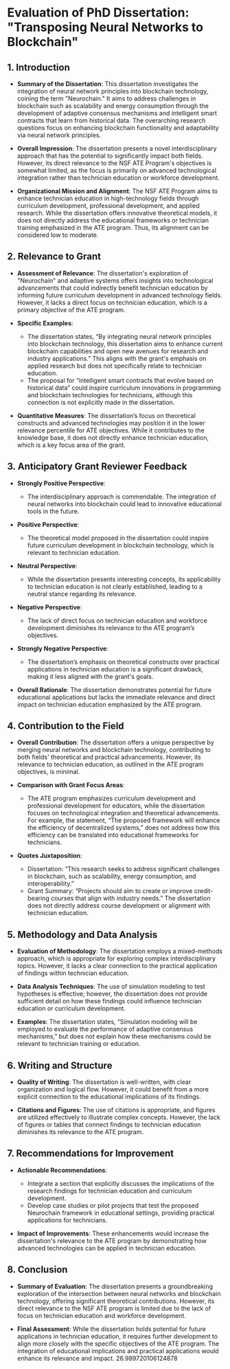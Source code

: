 # Evaluation of PhD Dissertation: "Transposing Neural Networks to Blockchain"

## 1. Introduction

- **Summary of the Dissertation**: This dissertation investigates the integration of neural network principles into blockchain technology, coining the term "Neurochain." It aims to address challenges in blockchain such as scalability and energy consumption through the development of adaptive consensus mechanisms and intelligent smart contracts that learn from historical data. The overarching research questions focus on enhancing blockchain functionality and adaptability via neural network principles.

- **Overall Impression**: The dissertation presents a novel interdisciplinary approach that has the potential to significantly impact both fields. However, its direct relevance to the NSF ATE Program's objectives is somewhat limited, as the focus is primarily on advanced technological integration rather than technician education or workforce development.

- **Organizational Mission and Alignment**: The NSF ATE Program aims to enhance technician education in high-technology fields through curriculum development, professional development, and applied research. While the dissertation offers innovative theoretical models, it does not directly address the educational frameworks or technician training emphasized in the ATE program. Thus, its alignment can be considered low to moderate.

## 2. Relevance to Grant

- **Assessment of Relevance**: The dissertation's exploration of "Neurochain" and adaptive systems offers insights into technological advancements that could indirectly benefit technician education by informing future curriculum development in advanced technology fields. However, it lacks a direct focus on technician education, which is a primary objective of the ATE program.

- **Specific Examples**: 
  - The dissertation states, “By integrating neural network principles into blockchain technology, this dissertation aims to enhance current blockchain capabilities and open new avenues for research and industry applications.” This aligns with the grant's emphasis on applied research but does not specifically relate to technician education.
  - The proposal for “intelligent smart contracts that evolve based on historical data” could inspire curriculum innovations in programming and blockchain technologies for technicians, although this connection is not explicitly made in the dissertation.

- **Quantitative Measures**: The dissertation’s focus on theoretical constructs and advanced technologies may position it in the lower relevance percentile for ATE objectives. While it contributes to the knowledge base, it does not directly enhance technician education, which is a key focus area of the grant.

## 3. Anticipatory Grant Reviewer Feedback

- **Strongly Positive Perspective**: 
  - The interdisciplinary approach is commendable. The integration of neural networks into blockchain could lead to innovative educational tools in the future.
  
- **Positive Perspective**: 
  - The theoretical model proposed in the dissertation could inspire future curriculum development in blockchain technology, which is relevant to technician education.

- **Neutral Perspective**: 
  - While the dissertation presents interesting concepts, its applicability to technician education is not clearly established, leading to a neutral stance regarding its relevance.

- **Negative Perspective**: 
  - The lack of direct focus on technician education and workforce development diminishes its relevance to the ATE program’s objectives.

- **Strongly Negative Perspective**: 
  - The dissertation’s emphasis on theoretical constructs over practical applications in technician education is a significant drawback, making it less aligned with the grant's goals.

- **Overall Rationale**: The dissertation demonstrates potential for future educational applications but lacks the immediate relevance and direct impact on technician education emphasized by the ATE program.

## 4. Contribution to the Field

- **Overall Contribution**: The dissertation offers a unique perspective by merging neural networks and blockchain technology, contributing to both fields' theoretical and practical advancements. However, its relevance to technician education, as outlined in the ATE program objectives, is minimal.

- **Comparison with Grant Focus Areas**: 
  - The ATE program emphasizes curriculum development and professional development for educators, while the dissertation focuses on technological integration and theoretical advancements. For example, the statement, “The proposed framework will enhance the efficiency of decentralized systems,” does not address how this efficiency can be translated into educational frameworks for technicians.

- **Quotes Juxtaposition**: 
  - Dissertation: “This research seeks to address significant challenges in blockchain, such as scalability, energy consumption, and interoperability.”
  - Grant Summary: “Projects should aim to create or improve credit-bearing courses that align with industry needs.” The dissertation does not directly address course development or alignment with technician education.

## 5. Methodology and Data Analysis

- **Evaluation of Methodology**: The dissertation employs a mixed-methods approach, which is appropriate for exploring complex interdisciplinary topics. However, it lacks a clear connection to the practical application of findings within technician education.

- **Data Analysis Techniques**: The use of simulation modeling to test hypotheses is effective; however, the dissertation does not provide sufficient detail on how these findings could influence technician education or curriculum development.

- **Examples**: The dissertation states, “Simulation modeling will be employed to evaluate the performance of adaptive consensus mechanisms,” but does not explain how these mechanisms could be relevant to technician training or education.

## 6. Writing and Structure

- **Quality of Writing**: The dissertation is well-written, with clear organization and logical flow. However, it could benefit from a more explicit connection to the educational implications of its findings.

- **Citations and Figures**: The use of citations is appropriate, and figures are utilized effectively to illustrate complex concepts. However, the lack of figures or tables that connect findings to technician education diminishes its relevance to the ATE program.

## 7. Recommendations for Improvement

- **Actionable Recommendations**: 
  - Integrate a section that explicitly discusses the implications of the research findings for technician education and curriculum development.
  - Develop case studies or pilot projects that test the proposed Neurochain framework in educational settings, providing practical applications for technicians.

- **Impact of Improvements**: These enhancements would increase the dissertation's relevance to the ATE program by demonstrating how advanced technologies can be applied in technician education.

## 8. Conclusion

- **Summary of Evaluation**: The dissertation presents a groundbreaking exploration of the intersection between neural networks and blockchain technology, offering significant theoretical contributions. However, its direct relevance to the NSF ATE program is limited due to the lack of focus on technician education and workforce development.

- **Final Assessment**: While the dissertation holds potential for future applications in technician education, it requires further development to align more closely with the specific objectives of the ATE program. The integration of educational implications and practical applications would enhance its relevance and impact. 26.989720106124878